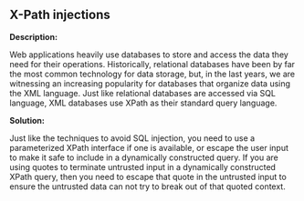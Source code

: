 
X-Path injections
-------

**Description:**

Web applications heavily use databases to store and access the data they need for their
operations. Historically, relational databases have been by far the most common 
technology for data storage, but, in the last years, we are witnessing an increasing 
popularity for databases that organize data using the XML language. 
Just like relational databases are accessed via SQL language, XML databases use XPath as 
their standard query language.



**Solution:**

Just like the techniques to avoid SQL injection, you need to use a parameterized XPath 
interface if one is available, or escape the user input to make it safe to include in a 
dynamically constructed query. If you are using quotes to terminate untrusted input in a 
dynamically constructed XPath query, then you need to escape that quote in the untrusted 
input to ensure the untrusted data can not try to break
out of that quoted context.
	